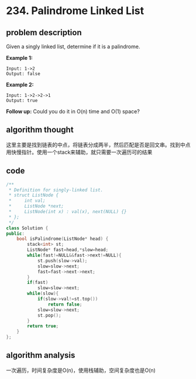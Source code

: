 # 234. Palindrome Linked List

## problem description

Given a singly linked list, determine if it is a palindrome.

**Example 1:**

```text
Input: 1->2
Output: false
```

**Example 2:**

```text
Input: 1->2->2->1
Output: true
```

**Follow up:**
Could you do it in O(n) time and O(1) space?

## algorithm thought

这里主要是找到链表的中点，将链表分成两半，然后匹配是否是回文串。找到中点用快慢指针。使用一个stack来辅助，就只需要一次遍历可的结果

## code

```c++
/**
 * Definition for singly-linked list.
 * struct ListNode {
 *     int val;
 *     ListNode *next;
 *     ListNode(int x) : val(x), next(NULL) {}
 * };
 */
class Solution {
public:
    bool isPalindrome(ListNode* head) {
        stack<int> st;
        ListNode* fast=head,*slow=head;
        while(fast!=NULL&&fast->next!=NULL){
            st.push(slow->val);
            slow=slow->next;
            fast=fast->next->next;
        }
        if(fast)
            slow=slow->next;
        while(slow){
            if(slow->val!=st.top())
                return false;
            slow=slow->next;
            st.pop();
        }
        return true;
    }
};
```

## algorithm analysis

一次遍历，时间复杂度是O(n)，使用栈辅助，空间复杂度也是O(n)